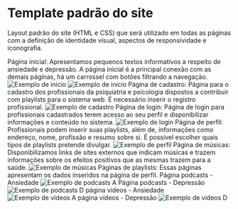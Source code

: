 # Template padrão do site

Layout padrão do site (HTML e CSS) que será utilizado em todas as páginas com a definição de identidade visual, aspectos de responsividade e iconografia.

Página inicial: Apresentamos pequenos textos informativos a respeito de ansiedade e depressão. A página inicial é a principal conexão com as demais páginas, há um carrossel com botões filtrando a navegação.
![Exemplo de inicio](https://user-images.githubusercontent.com/89880127/144354825-d249913f-22a3-4af9-8d79-da6b97196944.png)
![Exemplo de inicio](https://user-images.githubusercontent.com/89880127/144354846-61cd7ca2-5c39-4f8b-b00b-2c9b74e36148.png)
Página de cadastro: Página para o cadastro dos profissionais da psiquiatria e psicologia dispostos a contribuir com playlists para o sistema web. É necessário inserir o registro profissional.
![Exemplo de cadastro](https://user-images.githubusercontent.com/89880127/144355320-8057d8bb-2182-4b63-8e10-98e6adba2ff2.png)
Página de login: Página de login para profissionais cadastrados terem acesso ao seu perfil e disponibilizar informações e conteúdo no sistema.
![Exemplo de login](https://user-images.githubusercontent.com/89880127/144355776-bf522cfd-8f20-4e68-b278-d6489e0d1606.png)
Página de perfil: Profissionais podem inserir suas playlists, além de, informações como endereço, nome, profissão e resumo sobre si. É possível escolher quais tipos de playlists pretende divulgar.
![Exemplo de perfil](https://user-images.githubusercontent.com/89880127/145734932-dba44fa7-1000-4454-ab8d-b6aaeca7bad1.png)
Página de músicas: Disponibilizamos links de sites externos que indicam músicas e trazem informações sobre os efeitos positivos que as mesmas trazem para a saúde.
![Exemplo de músicas](https://user-images.githubusercontent.com/89880127/144357016-03c24fdc-deeb-439e-bcfb-f73a005d6665.png)
Páginas de playlists: Essas páginas apresentam os dados inseridos na página de perfil. 
Página podcasts - Ansiedade
![Exemplo de podcasts A](https://user-images.githubusercontent.com/65237061/136625275-890c2644-e2c8-4a10-a29f-86ce7bda6403.png)
Página podcasts - Depressão
![Exemplo de podcasts D](https://user-images.githubusercontent.com/65237061/136625319-2a60450c-1290-464b-b39f-ab5d5fef127a.png)
página vídeos - Ansiedade
![Exemplo de vídeos A](https://user-images.githubusercontent.com/65237061/136625292-e6a4bfb3-cc6b-41b7-9014-1f24d7035b65.png)
página vídeos - Depressão
![Exemplo de vídeos D](https://user-images.githubusercontent.com/65237061/136625347-c9692edb-d2d3-4b68-83ef-b9d1e5b4f1b3.png)
